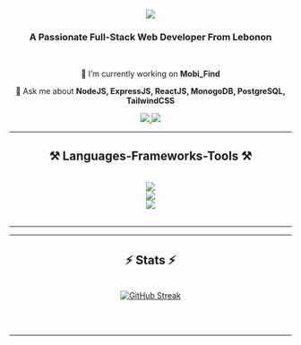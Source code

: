 <h1 align="center">
    <img src="https://readme-typing-svg.herokuapp.com/?font=Righteous&size=35&center=true&vCenter=true&width=500&height=70&duration=4000&lines=Hi+There!+👋;+I'm+Ali+Kamar!;" />
</h1>

<h3 align="center">A Passionate Full-Stack Web Developer From Lebonon</h3>

<br/>

<div align="center">
 
 🔭 I’m currently working on **Mobi_Find**

💬 Ask me about **NodeJS, ExpressJS, ReactJS, MonogoDB, PostgreSQL, TailwindCSS**

 </div>
 
<div align="center"> 
  <a href="mailto:alykamarr@gmail.com">
    <img src="https://img.shields.io/badge/Gmail-333333?style=for-the-badge&logo=gmail&logoColor=red" />
  </a>
  <a href="https://www.linkedin.com/in/alii-kamar" target="_blank">
    <img src="https://img.shields.io/badge/LinkedIn-0077B5?style=for-the-badge&logo=linkedin&logoColor=white" target="_blank" />
  </a>
</div>

 <hr/>
 
<h2 align="center">⚒️ Languages-Frameworks-Tools ⚒️</h2>
<br/>
<div align="center">
    <img src="https://skillicons.dev/icons?i=react,express,nodejs" />
    <br/>
    <img src="https://skillicons.dev/icons?i=html,css,javascript,php,mongodb,postgresql" />
    <br/>
    <img src="https://skillicons.dev/icons?i=java,mysql,tailwind,vscode,github,git,bootstrap" /><br>
</div>

<br/>
<hr/>

<hr/>

<h2 align="center">⚡ Stats ⚡</h2>
<br>
<div align=center>
  <a href="https://git.io/streak-stats"><img src="https://streak-stats.demolab.com?user=Ali-kamar&theme=transparent" alt="GitHub Streak" /></a>
</div>

<br/><br/>

<hr/>

<br/>

<br/>
